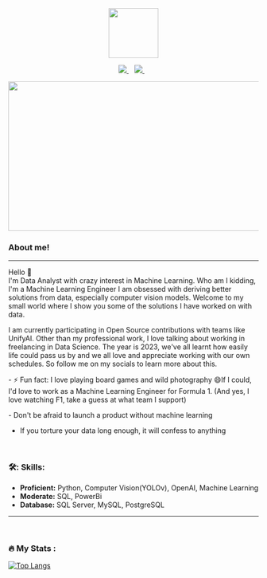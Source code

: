 <div id="header" align="center">
 <img src="https://media.giphy.com/media/bAQH7WXKqtIBrPs7sR/giphy.gif" width="100"/>
</div>

 <p align="center">
 <a href="https://twitter.com/lians___">
    <img src="https://img.shields.io/badge/Twitter-1DA1F2?style=for-the-badge&logo=twitter&logoColor=white" />
  </a>&nbsp;&nbsp;
 <a href="https://www.linkedin.com/in/lians-wanjiku-430392247/">
    <img src="https://img.shields.io/badge/linkedin-%230077B5.svg?&style=for-the-badge&logo=linkedin&logoColor=white" />
  </a>&nbsp;&nbsp;
 </p>

<div align="center">
  <img src="https://media1.giphy.com/media/wLNuW1tCKRiPmDV5Y4/giphy.gif?cid=ecf05e47od7dyactuj4ihqovl2roz30ilug6vvjag8w7sw9p&rid=giphy.gif&ct=g" width="600" height="300"/>
</div>


### About me!
---
Hello 👋
 </br>
I'm Data Analyst with crazy interest in Machine Learning.
 Who am I kidding, I'm a Machine Learning Engineer
 I am obsessed with deriving better solutions from data, especially computer vision models.
 Welcome to my small world where I show you some of the solutions I have worked on with data.

 I am currently participating in Open Source contributions with teams like UnifyAI.
 Other than my professional work, I love talking about working in freelancing in Data Science. The year is 2023, we've all learnt how easily life could pass us by and we
 all love and appreciate working with our own schedules. So follow me on my socials to learn more about this.
</p>
 - ⚡ Fun fact: I love playing board games and wild photography 😄If I could, I'd love to work as a Machine Learning Engineer for Formula 1. (And yes, I love watching F1, take a guess at what team I support)
 </p>
 - Don't be afraid to launch a product without machine learning
 
 - If you torture your data long enough, it will confess to anything
</br>


### 🛠️: Skills:
- **Proficient:** Python, Computer Vision(YOLOv), OpenAI, Machine Learning
- **Moderate:** SQL, PowerBi
- **Database:** SQL Server, MySQL, PostgreSQL

---
<div>
</div>


</br>

### :fire: My Stats :

[![Top Langs](https://github-readme-stats.vercel.app/api/top-langs/?username=liyanse&layout=compact&theme=vision-friendly-dark)](https://github.com/anuraghazra/github-readme-stats)

</br>
 

